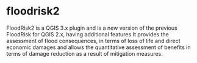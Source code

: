 # floodrisk2

FloodRisk2 is a QGIS 3.x plugin and is a new version of the previous FloodRisk for QGIS 2.x, having additional features
It provides the assessment of flood consequences, in terms of loss of life and direct economic damages and allows 
the quantitative assessment of benefits in terms of damage reduction as a result of mitigation measures.
